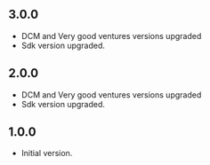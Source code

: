 ## 3.0.0

- DCM and Very good ventures versions upgraded
- Sdk version upgraded.

## 2.0.0

- DCM and Very good ventures versions upgraded
- Sdk version upgraded.

## 1.0.0

- Initial version.
